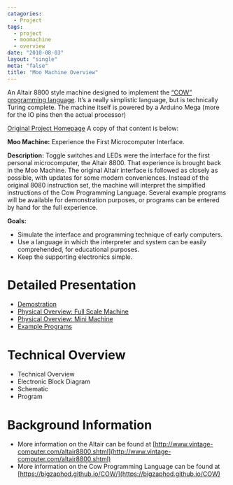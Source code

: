 ```yaml
---
catagories:
  - Project
tags:
  - project
  - moomachine
  - overview
date: "2010-08-03"
layout: "single"
meta: "false"
title: "Moo Machine Overview"
---
```


An Altair 8800 style machine designed to implement the [“COW” programming language](https://bigzaphod.github.io/COW/). It’s 
a really simplistic language, but is technically Turing complete. The machine itself is powered by a Arduino Mega 
(more for the IO pins then the actual processor)

[Original Project Homepage](https://sites.google.com/a/stevenmiller.info/www/home/projects/moomachinehome)  A copy of that
content is below:

**Moo Machine:** Experience the First Microcomputer Interface.

**Description:**  Toggle switches and LEDs were the interface for the first personal microcomputer, the Altair 8800.  That experience is brought back in the Moo Machine.  The original Altair interface is followed as closely as possible, with updates for some modern conveniences.  Instead of the original 8080 instruction set, the machine will interpret the simplified instructions of the Cow Programming Language.  Several example programs will be available for demonstration purposes, or programs can be entered by hand for the full experience.

**Goals:**

  * Simulate the interface and programming technique of early computers.
  * Use a language in which the interpreter and system can be easily comprehended, for educational purposes.
  * Keep the supporting electronics simple.

# Detailed  Presentation

  * [Demostration](demostration/)
  * [Physical Overview: Full Scale Machine](/assets/projects/moomachine/MMPhysicalLayout.jpg)
  * [Physical Overview: Mini Machine](/assets/projects/moomachine/MMPhysicalLayout-Mini.jpg)
  * [Example Programs](exampleprogram/)

# Technical Overview

  * Technical Overview
  * Electronic Block Diagram
  * Schematic
  * Program

# Background Information

  * More information on the Altair can be found at [http://www.vintage-computer.com/altair8800.shtml](http://www.vintage-computer.com/altair8800.shtml)
  * More information on the Cow Programming Language can be found at [https://bigzaphod.github.io/COW/](https://bigzaphod.github.io/COW)
